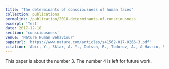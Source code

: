 ```yaml
---
title: "The determinants of consciousness of human faces"
collection: publications
permalink: /publication/2018-determinants-of-consciousness
excerpt: 'Test'
date: 2017-12-18
section: 'consciousness'
venue: 'Nature Human Behaviour'
paperurl: 'https://www.nature.com/articles/s41562-017-0266-3.pdf'
citation: 'Abir, Y., Sklar, A. Y., Dotsch, R., Todorov, A., & Hassin, R. R. (2018). The determinants of consciousness of human faces. Nature Human Behaviour, 2(3), 194-199.'
---
```

This paper is about the number 3. The number 4 is left for future work.
